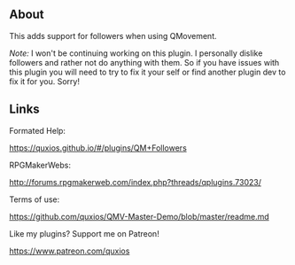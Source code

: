 

## AboutThis adds support for followers when using QMovement.*Note:* I won't be continuing working on this plugin. I personally dislikefollowers and rather not do anything with them. So if you have issues with thisplugin you will need to try to fix it your self or find another plugin devto fix it for you. Sorry!

## LinksFormated Help: https://quxios.github.io/#/plugins/QM+FollowersRPGMakerWebs: http://forums.rpgmakerweb.com/index.php?threads/qplugins.73023/Terms of use: https://github.com/quxios/QMV-Master-Demo/blob/master/readme.mdLike my plugins? Support me on Patreon! https://www.patreon.com/quxios